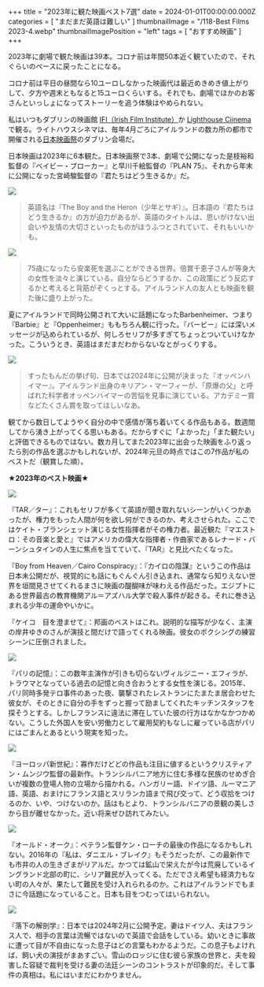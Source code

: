+++
title = "2023年に観た映画ベスト7選"
date = 2024-01-01T00:00:00.000Z
categories = [ "まだまだ英語は難しい" ]
thumbnailImage = "/118-Best Films 2023-4.webp"
thumbnailImagePosition = "left"
tags = [ "おすすめ映画" ]
+++

2023年に劇場で観た映画は39本。コロナ前は年間50本近く観ていたので、それぐらいのペースに戻ったことになる。

<!--more-->

コロナ前は平日の昼間なら10ユーロしなかった映画代は最近めきめき値上がりして、夕方や週末ともなると15ユーロくらいする。それでも、劇場でほかのお客さんといっしょになってストーリーを追う体験はやめられない。

私はいつもダブリンの映画館 [IFI（Irish Film Institute）](https://ifi.ie/)か [Lighthouse Ciinema](https://www.lighthousecinema.ie/) で観る。ライトハウスシネマは、毎年4月ごろにアイルランドの数カ所の都市で開催される[日本映画祭](https://www.facebook.com/JapaneseFilmFestivalIreland/)のダブリン会場だ。

日本映画は2023年に6本観た。日本映画祭で3本、劇場で公開になった是枝裕和監督の『ベイビー・ブローカー』と早川千絵監督の『PLAN 75』、それから年末に公開になった宮崎駿監督の『君たちはどう生きるか』だ。

![](</118-Best Films 2023-2.webp>)

> 英語名は『The Boy and the Heron（少年とサギ）』。日本語の『君たちはどう生きるか』の方が迫力があるが、英語のタイトルは、思いがけない出会いや友情の大切さといったものがほうふつとされていて、それもいいかも。

![](</118-Best Films 2023-1.webp>)

> 75歳になったら安楽死を選ぶことができる世界。倍賞千恵子さんが等身大の女性を淡々と演じている。自分ならどうするか、この政策にどう反応するかと考えると背筋がぞくっとする。アイルランド人の友人とも映画を観た後に盛り上がった。

夏にアイルランドで同時公開されて大いに話題になったBarbenheimer、つまり『Barbie』と『Oppenheimer』ももちろん観に行った。『バービー』には深いメッセージが込められているが、何しろセリフが多すぎてちょっとついていけなかった。こういうとき、英語はまだまだわからないなとがっくりする。

![](</118-Best Films 2023-8.webp>)

> すったもんだの挙げ句、日本では2024年に公開が決まった『オッペンハイマー』。アイルランド出身のキリアン・マーフィーが、「原爆の父」と呼ばれた科学者オッペンハイマーの苦悩を見事に演じている。アカデミー賞などたくさん賞を取ってほしいなあ。

観てから数日してようやく自分の中で感情が落ち着いてくる作品もある。数週間してから湧き上がってくる思いもある。だからすぐに「よかった」「また観たい」と評価できるものではない。数カ月してまた2023年に出会った映画をふり返ったら別の作品を選ぶかもしれないが、2024年元旦の時点ではこの7作品が私のベストだ（観賞した順）。

**★2023年のベスト映画★**

![](</118-Best Films 2023-3.webp>)

『TAR／ター』：これもセリフが多くて英語が聞き取れないシーンがいくつかあったが、権力をもった人間が何を欲し何ができるのか、考えさせられた。ここではケイト・ブランシェット演じる女性指揮者がその権力者。最近観た『マエストロ：その音楽と愛と』ではアメリカの偉大な指揮者・作曲家であるレナード・バーンシュタインの人生に焦点を当てていて、『TAR』と見比べたくなった。

『Boy from Heaven／Cairo Conspiracy』：『カイロの陰謀』というこの作品は日本未公開だが、視覚的にも話にもぐんぐん引き込まれ、通常なら知りえない世界を垣間見させてくれるまさに映画の醍醐味が味わえる作品だった。エジプトにある世界最古の教育機関アル＝アズハル大学で殺人事件が起きる。それに巻き込まれる少年の運命やいかに。

『ケイコ　目を澄ませて』：邦画のベストはこれ。説明的な描写が少なく、主演の岸井ゆきのさんが演技と間だけで語ってくれる映画。彼女のボクシングの練習シーンに圧倒されました。

![](</118-Best Films 2023-7.webp>)

『パリの記憶』：この数年主演作が引きも切らないヴィルジニー・エフィラが、トラウマとなっている過去の記憶と向き合おうとする女性を演じる。2015年、パリ同時多発テロ事件のあった夜、襲撃されたレストランにたまたま居合わせた彼女が、そのときに自分の手をずっと握って励ましてくれたキッチンスタッフを探そうとする。しかしフランスに違法に滞在していた彼の行方はなかなかつかめない。こうした外国人を安い労働力として雇用契約もなしに雇っている店がパリにはごまんとあるという現実を知った。

![](</118-Best Films 2023-6.webp>)

『ヨーロッパ新世紀』：寡作だけどどの作品も注目に値するというクリスティアン・ムンジウ監督の最新作。トランシルバニア地方に住む多様な民族のせめぎ合いが複数の登場人物の立場から描かれる。ハンガリー語、ドイツ語、ルーマニア語、英語、おまけにフランス語とスリランカ語まで飛び交って、どう収拾をつけるのか、いや、つけないのか。話はもとより、トランシルバニアの景観の美しさから目が離せなかった。近い将来ぜひ訪れてみたい。

![](</118-Best Films 2023-5.webp>)

『オールド・オーク』：ベテラン監督ケン・ローチの最後の作品になるかもしれない。2016年の『私は、ダニエル・ブレイク』もそうだったが、この最新作でも市井の人の生きざまがリアルだ。かつては鉱山で栄えたが今は荒廃しているイングランド北部の町に、シリア難民が入ってくる。ただでさえ希望も経済力もない町の人々が、果たして難民を受け入れられるのか。これはアイルランドでもまさに今話題になっていること。日本も目をつむってはいられない。

![](</118-Best Films 2023-4.webp>)

『落下の解剖学』：日本では2024年2月に公開予定。妻はドイツ人、夫はフランス人で、相手の言葉は流暢ではないので英語で会話をしている。幼いときに事故に遭って目が不自由になった息子はどの言葉もわかるようだ。この息子もよければ、飼い犬の演技がまあすごい。雪山のロッジに住む彼ら家族の世界と、夫を殺害した容疑で裁判を受ける妻の法廷シーンのコントラストが印象的だ。そして事件の真相は。私にはいまだにわかりません。
